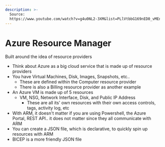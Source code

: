 ```yaml
---
description: >-
  Source:
  https://www.youtube.com/watch?v=g4u0NL2-3XM&list=PLlVtbbG169nED0_vMEniWBQjSoxTsBYS3&index=13
---
```


# Azure Resource Manager

Built around the idea of resource providers

* Think about Azure as a big cloud service that is made up of resource providers
* You have Virtual Machines, Disk, Images, Snapshots, etc..
  * These are defined within the Computer resource provider
  * There is also a Billing resource provider as another example
* An Azure VM is made up of 5 resources
  * VM, NSG, Network Interface, Disk, and Public IP Address
    * These are all its' own resources with their own access controls, tags, activity log, etc
* With ARM, it doesn't matter if you are using Powershell, the Azure Portal, REST API.. it does not matter since they all communicate with ARM
* You can create a JSON file, which is declarative, to quickly spin up resources with ARM
* BICEP is a more friendly JSON file
